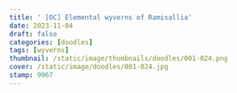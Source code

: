 ```yaml
---
title: ' [OC] Elemental wyverns of Ramisallia'
date: 2023-11-04
draft: false
categories: [doodles]
tags: [wyverns]
thumbnail: /static/image/thumbnails/doodles/001-024.png
cover: /static/image/doodles/001-024.jpg
stamp: 9967
---
```

